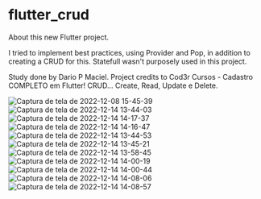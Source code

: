 # flutter_crud
About this new Flutter project.

I tried to implement best practices, using Provider and Pop, in addition to creating a CRUD for this. 
Statefull wasn't purposely used in this project.

Study done by Dario P Maciel.
Project credits to Cod3r Cursos - Cadastro COMPLETO em Flutter! CRUD... Create, Read, Update e Delete.

![Captura de tela de 2022-12-08 15-45-39](https://user-images.githubusercontent.com/116087297/207657072-58dc6f24-d862-4289-b1f7-747ff872764a.png)
![Captura de tela de 2022-12-14 13-44-03](https://user-images.githubusercontent.com/116087297/207657219-51869fb1-1ad9-4eb7-a702-fd81ef86d61b.png)
![Captura de tela de 2022-12-14 14-17-37](https://user-images.githubusercontent.com/116087297/207663117-29106e3e-2ee8-49c5-b749-2568bc6a352b.png)
![Captura de tela de 2022-12-14 14-16-47](https://user-images.githubusercontent.com/116087297/207663002-27f9414e-090d-42da-8f1d-1476081dc4e2.png)
![Captura de tela de 2022-12-14 13-44-53](https://user-images.githubusercontent.com/116087297/207657487-95afc76e-4fb5-40ae-a642-951c0c3da1c9.png)
![Captura de tela de 2022-12-14 13-45-21](https://user-images.githubusercontent.com/116087297/207657564-e12f19df-9d90-410e-b567-638e5ccb39fa.png)
![Captura de tela de 2022-12-14 13-58-45](https://user-images.githubusercontent.com/116087297/207659163-9613f0a9-122d-4ab6-97ff-21c95c524a94.png)
![Captura de tela de 2022-12-14 14-00-19](https://user-images.githubusercontent.com/116087297/207659473-c6923234-6a0c-4f99-bd96-e97ef75ca5ef.png)
![Captura de tela de 2022-12-14 14-00-44](https://user-images.githubusercontent.com/116087297/207659552-1a148bd9-cc9b-4d7e-8bad-6207868fe915.png)
![Captura de tela de 2022-12-14 14-08-06](https://user-images.githubusercontent.com/116087297/207661167-7a642560-6272-4fbb-acbe-65308d7b6a04.png)
![Captura de tela de 2022-12-14 14-08-57](https://user-images.githubusercontent.com/116087297/207661279-32be6081-001e-4bfa-ad82-0ab69b9ce6ed.png)
